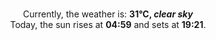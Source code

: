 <p  align="center"><br/>Currently, the weather is: <b> 31°C, <i>clear sky</i></b></br>Today, the sun rises at <b>04:59</b> and sets at <b>19:21</b>.</p>